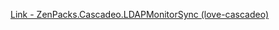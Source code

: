[Link - ZenPacks.Cascadeo.LDAPMonitorSync (love-cascadeo)](https://github.com/love-cascadeo/ZenPacks.Cascadeo.LDAPMonitorSync)
